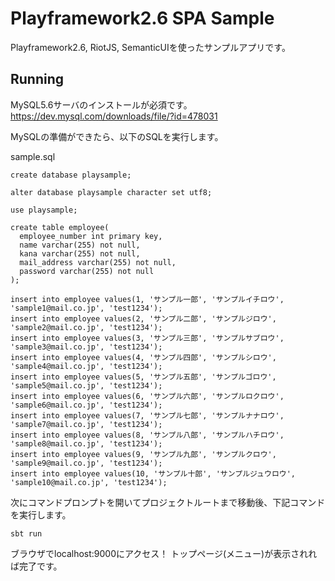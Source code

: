 # Playframework2.6 SPA Sample

Playframework2.6, RiotJS, SemanticUIを使ったサンプルアプリです。

## Running

MySQL5.6サーバのインストールが必須です。
https://dev.mysql.com/downloads/file/?id=478031

MySQLの準備ができたら、以下のSQLを実行します。

sample.sql
```
create database playsample;

alter database playsample character set utf8;

use playsample;

create table employee(
  employee_number int primary key,
  name varchar(255) not null,
  kana varchar(255) not null,
  mail_address varchar(255) not null,
  password varchar(255) not null
);

insert into employee values(1, 'サンプル一郎', 'サンプルイチロウ', 'sample1@mail.co.jp', 'test1234');
insert into employee values(2, 'サンプル二郎', 'サンプルジロウ', 'sample2@mail.co.jp', 'test1234');
insert into employee values(3, 'サンプル三郎', 'サンプルサブロウ', 'sample3@mail.co.jp', 'test1234');
insert into employee values(4, 'サンプル四郎', 'サンプルシロウ', 'sample4@mail.co.jp', 'test1234');
insert into employee values(5, 'サンプル五郎', 'サンプルゴロウ', 'sample5@mail.co.jp', 'test1234');
insert into employee values(6, 'サンプル六郎', 'サンプルロクロウ', 'sample6@mail.co.jp', 'test1234');
insert into employee values(7, 'サンプル七郎', 'サンプルナナロウ', 'sample7@mail.co.jp', 'test1234');
insert into employee values(8, 'サンプル八郎', 'サンプルハチロウ', 'sample8@mail.co.jp', 'test1234');
insert into employee values(9, 'サンプル九郎', 'サンプルクロウ', 'sample9@mail.co.jp', 'test1234');
insert into employee values(10, 'サンプル十郎', 'サンプルジュウロウ', 'sample10@mail.co.jp', 'test1234');
```

次にコマンドプロンプトを開いてプロジェクトルートまで移動後、下記コマンドを実行します。

```
sbt run
```

ブラウザでlocalhost:9000にアクセス！
トップページ(メニュー)が表示されれば完了です。
